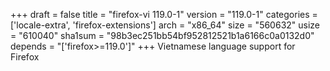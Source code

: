 +++
draft = false
title = "firefox-vi 119.0-1"
version = "119.0-1"
categories = ['locale-extra', 'firefox-extensions']
arch = "x86_64"
size = "560632"
usize = "610040"
sha1sum = "98b3ec251bb54bf952812521b1a6166c0a0132d0"
depends = "['firefox>=119.0']"
+++
Vietnamese language support for Firefox